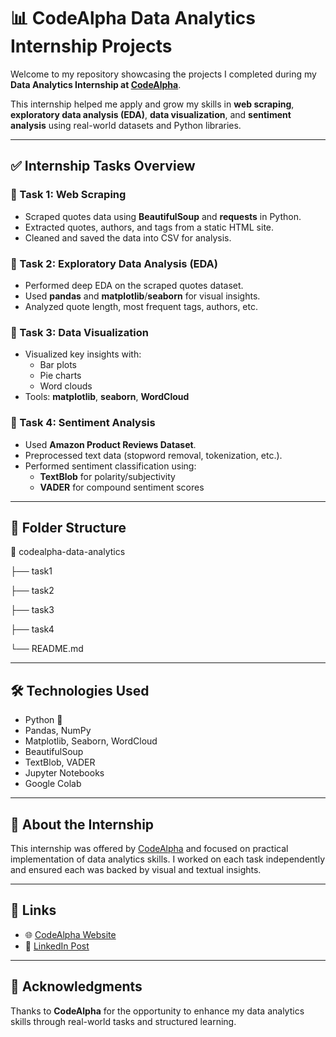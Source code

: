 # 📊 CodeAlpha Data Analytics Internship Projects

Welcome to my repository showcasing the projects I completed during my **Data Analytics Internship at [CodeAlpha](https://www.codealpha.tech/)**.

This internship helped me apply and grow my skills in **web scraping**, **exploratory data analysis (EDA)**, **data visualization**, and **sentiment analysis** using real-world datasets and Python libraries.

---

## ✅ Internship Tasks Overview

### 🔹 Task 1: Web Scraping
- Scraped quotes data using **BeautifulSoup** and **requests** in Python.
- Extracted quotes, authors, and tags from a static HTML site.
- Cleaned and saved the data into CSV for analysis.

### 🔹 Task 2: Exploratory Data Analysis (EDA)
- Performed deep EDA on the scraped quotes dataset.
- Used **pandas** and **matplotlib**/**seaborn** for visual insights.
- Analyzed quote length, most frequent tags, authors, etc.

### 🔹 Task 3: Data Visualization
- Visualized key insights with:
  - Bar plots
  - Pie charts
  - Word clouds
- Tools: **matplotlib**, **seaborn**, **WordCloud**

### 🔹 Task 4: Sentiment Analysis
- Used **Amazon Product Reviews Dataset**.
- Preprocessed text data (stopword removal, tokenization, etc.).
- Performed sentiment classification using:
  - **TextBlob** for polarity/subjectivity
  - **VADER** for compound sentiment scores

---

## 📂 Folder Structure

📁 codealpha-data-analytics 

├── task1 

├── task2

├── task3

├── task4

└── README.md




---

## 🛠 Technologies Used

- Python 🐍
- Pandas, NumPy
- Matplotlib, Seaborn, WordCloud
- BeautifulSoup
- TextBlob, VADER
- Jupyter Notebooks
- Google Colab

---

## 📌 About the Internship

This internship was offered by [CodeAlpha](https://www.codealpha.tech/) and focused on practical implementation of data analytics skills. I worked on each task independently and ensured each was backed by visual and textual insights.

---

## 🔗 Links

- 🌐 [CodeAlpha Website](https://www.codealpha.tech/)
- 📘 [LinkedIn Post](https://www.linkedin.com/posts/ghulam-muhammad-nabeel-a6997a313_dataanalytics-webscraping-eda-activity-7341814218632937474-veDl?utm_source=share&utm_medium=member_android&rcm=ACoAAE-zHHEB9qiNg1yIEKePGaJY6F9TJlVm_yc)


---

## 🙌 Acknowledgments

Thanks to **CodeAlpha** for the opportunity to enhance my data analytics skills through real-world tasks and structured learning.
